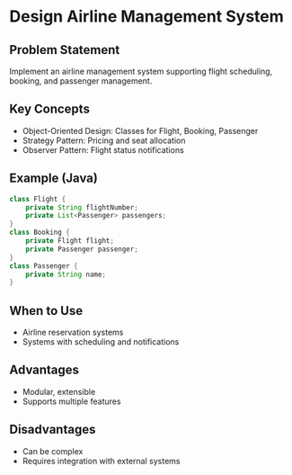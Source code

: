 # Design Airline Management System

## Problem Statement

Implement an airline management system supporting flight scheduling, booking, and passenger management.

## Key Concepts

- Object-Oriented Design: Classes for Flight, Booking, Passenger
- Strategy Pattern: Pricing and seat allocation
- Observer Pattern: Flight status notifications

## Example (Java)

```java
class Flight {
    private String flightNumber;
    private List<Passenger> passengers;
}
class Booking {
    private Flight flight;
    private Passenger passenger;
}
class Passenger {
    private String name;
}
```

## When to Use

- Airline reservation systems
- Systems with scheduling and notifications

## Advantages

- Modular, extensible
- Supports multiple features

## Disadvantages

- Can be complex
- Requires integration with external systems
